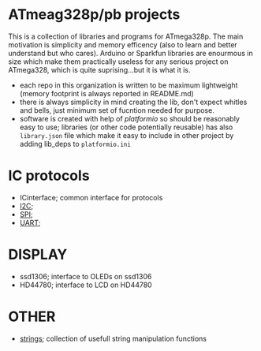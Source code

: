 # ATmeag328p/pb projects
This is a collection of libraries and programs for ATmega328p. The main motivation is simplicity and memory efficency (also to learn and better understand but who cares). Arduino or Sparkfun libraries are enourmous in size which make them practically useless for any serious project on ATmega328, which is quite suprising...but it is what it is.

- each repo in this organization is written to be maximum lightweight (memory footprint is always reported in README.md)
- there is always simplicity in mind creating the lib, don't expect whitles and bells, just minimum set of fucntion needed for purpose.
- software is created with help of *platformio* so should be reasonably easy to use; libraries (or other code potentially reusable) has also `library.json` file which make it easy to include in other project by adding lib_deps to `platformio.ini`

# IC protocols

- ICinterface; common interface for protocols
- [I2C](https://github.com/m328pb/i2c);
- [SPI](https://github.com/m328pb/spi);
- [UART](https://github.com/m328pb/uart);

# DISPLAY

- ssd1306; interface to OLEDs on ssd1306
- HD44780; interface to LCD on HD44780

# OTHER
- [strings](https://github.com/m328pb/strings); collection of usefull string manipulation functions
